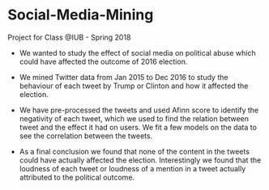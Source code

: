 # Social-Media-Mining
Project for Class @IUB - Spring 2018

* We wanted to study the effect of social media on political abuse which could have affected the outcome of 2016 election.

* We mined Twitter data from Jan 2015 to Dec 2016 to study the behaviour of each tweet by Trump or Clinton and how it affected the election.

* We have pre-processed the tweets and used Afinn score to identify the negativity of each tweet, which we used to find the relation between tweet and the effect it had on users. We fit a few models on the data to see the correlation between the tweets.

* As a final conclusion we found that none of the content in the tweets could have actually affected the election. Interestingly we found that the loudness of each tweet or loudness of a mention in a tweet actually attributed to the political outcome.
